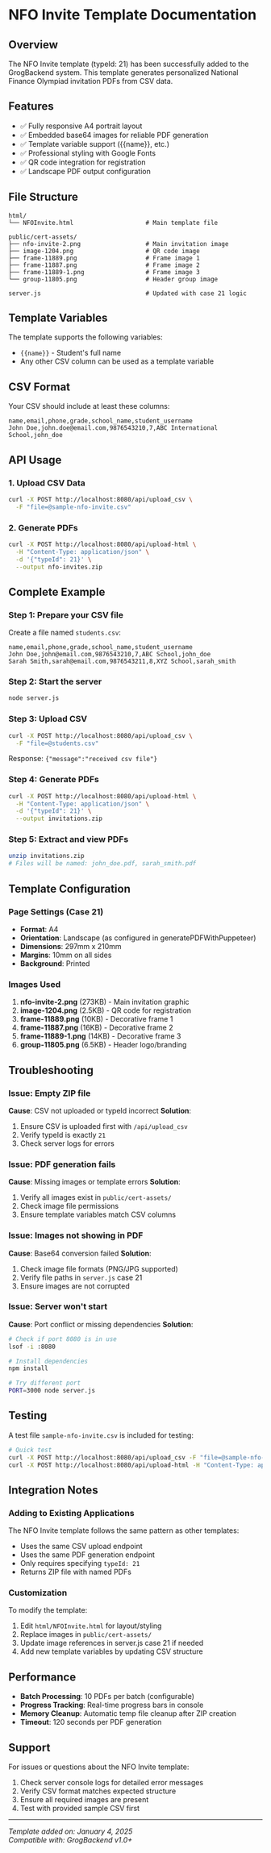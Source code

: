 # NFO Invite Template Documentation

## Overview
The NFO Invite template (typeId: 21) has been successfully added to the GrogBackend system. This template generates personalized National Finance Olympiad invitation PDFs from CSV data.

## Features
- ✅ Fully responsive A4 portrait layout
- ✅ Embedded base64 images for reliable PDF generation
- ✅ Template variable support ({{name}}, etc.)
- ✅ Professional styling with Google Fonts
- ✅ QR code integration for registration
- ✅ Landscape PDF output configuration

## File Structure
```
html/
└── NFOInvite.html                    # Main template file

public/cert-assets/
├── nfo-invite-2.png                  # Main invitation image
├── image-1204.png                    # QR code image  
├── frame-11889.png                   # Frame image 1
├── frame-11887.png                   # Frame image 2
├── frame-11889-1.png                 # Frame image 3
└── group-11805.png                   # Header group image

server.js                             # Updated with case 21 logic
```

## Template Variables
The template supports the following variables:
- `{{name}}` - Student's full name
- Any other CSV column can be used as a template variable

## CSV Format
Your CSV should include at least these columns:
```csv
name,email,phone,grade,school_name,student_username
John Doe,john.doe@email.com,9876543210,7,ABC International School,john_doe
```

## API Usage

### 1. Upload CSV Data
```bash
curl -X POST http://localhost:8080/api/upload_csv \
  -F "file=@sample-nfo-invite.csv"
```

### 2. Generate PDFs
```bash
curl -X POST http://localhost:8080/api/upload-html \
  -H "Content-Type: application/json" \
  -d '{"typeId": 21}' \
  --output nfo-invites.zip
```

## Complete Example

### Step 1: Prepare your CSV file
Create a file named `students.csv`:
```csv
name,email,phone,grade,school_name,student_username
John Doe,john@email.com,9876543210,7,ABC School,john_doe
Sarah Smith,sarah@email.com,9876543211,8,XYZ School,sarah_smith
```

### Step 2: Start the server
```bash
node server.js
```

### Step 3: Upload CSV
```bash
curl -X POST http://localhost:8080/api/upload_csv \
  -F "file=@students.csv"
```
Response: `{"message":"received csv file"}`

### Step 4: Generate PDFs
```bash
curl -X POST http://localhost:8080/api/upload-html \
  -H "Content-Type: application/json" \
  -d '{"typeId": 21}' \
  --output invitations.zip
```

### Step 5: Extract and view PDFs
```bash
unzip invitations.zip
# Files will be named: john_doe.pdf, sarah_smith.pdf
```

## Template Configuration

### Page Settings (Case 21)
- **Format**: A4 
- **Orientation**: Landscape (as configured in generatePDFWithPuppeteer)
- **Dimensions**: 297mm x 210mm
- **Margins**: 10mm on all sides
- **Background**: Printed

### Images Used
1. **nfo-invite-2.png** (273KB) - Main invitation graphic
2. **image-1204.png** (2.5KB) - QR code for registration
3. **frame-11889.png** (10KB) - Decorative frame 1
4. **frame-11887.png** (16KB) - Decorative frame 2  
5. **frame-11889-1.png** (14KB) - Decorative frame 3
6. **group-11805.png** (6.5KB) - Header logo/branding

## Troubleshooting

### Issue: Empty ZIP file
**Cause**: CSV not uploaded or typeId incorrect
**Solution**: 
1. Ensure CSV is uploaded first with `/api/upload_csv`
2. Verify typeId is exactly `21`
3. Check server logs for errors

### Issue: PDF generation fails
**Cause**: Missing images or template errors
**Solution**:
1. Verify all images exist in `public/cert-assets/`
2. Check image file permissions
3. Ensure template variables match CSV columns

### Issue: Images not showing in PDF
**Cause**: Base64 conversion failed
**Solution**:
1. Check image file formats (PNG/JPG supported)
2. Verify file paths in `server.js` case 21
3. Ensure images are not corrupted

### Issue: Server won't start
**Cause**: Port conflict or missing dependencies
**Solution**:
```bash
# Check if port 8080 is in use
lsof -i :8080

# Install dependencies
npm install

# Try different port
PORT=3000 node server.js
```

## Testing
A test file `sample-nfo-invite.csv` is included for testing:
```bash
# Quick test
curl -X POST http://localhost:8080/api/upload_csv -F "file=@sample-nfo-invite.csv"
curl -X POST http://localhost:8080/api/upload-html -H "Content-Type: application/json" -d '{"typeId": 21}' --output test.zip
```

## Integration Notes

### Adding to Existing Applications
The NFO Invite template follows the same pattern as other templates:
- Uses the same CSV upload endpoint
- Uses the same PDF generation endpoint  
- Only requires specifying `typeId: 21`
- Returns ZIP file with named PDFs

### Customization
To modify the template:
1. Edit `html/NFOInvite.html` for layout/styling
2. Replace images in `public/cert-assets/` 
3. Update image references in server.js case 21 if needed
4. Add new template variables by updating CSV structure

## Performance
- **Batch Processing**: 10 PDFs per batch (configurable)
- **Progress Tracking**: Real-time progress bars in console
- **Memory Cleanup**: Automatic temp file cleanup after ZIP creation
- **Timeout**: 120 seconds per PDF generation

## Support
For issues or questions about the NFO Invite template:
1. Check server console logs for detailed error messages
2. Verify CSV format matches expected structure
3. Ensure all required images are present
4. Test with provided sample CSV first

---
*Template added on: January 4, 2025*  
*Compatible with: GrogBackend v1.0+* 